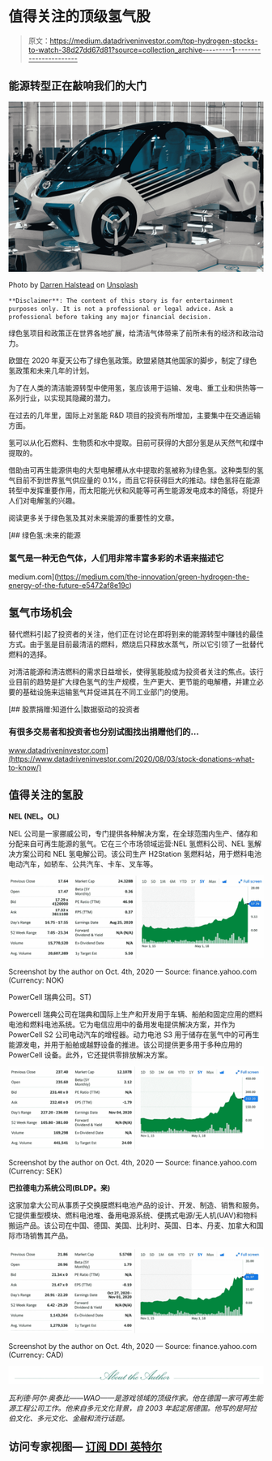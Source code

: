 # 值得关注的顶级氢气股

> 原文：<https://medium.datadriveninvestor.com/top-hydrogen-stocks-to-watch-38d27dd67d81?source=collection_archive---------1----------------------->

## 能源转型正在敲响我们的大门

![](img/2fff58accc6a4510da622254c970065c.png)

Photo by [Darren Halstead](https://unsplash.com/@darren1303?utm_source=medium&utm_medium=referral) on [Unsplash](https://unsplash.com?utm_source=medium&utm_medium=referral)

```
**Disclaimer**: The content of this story is for entertainment purposes only. It is not a professional or legal advice. Ask a professional before taking any major financial decision.
```

绿色氢项目和政策正在世界各地扩展，给清洁气体带来了前所未有的经济和政治动力。

欧盟在 2020 年夏天公布了绿色氢政策。欧盟紧随其他国家的脚步，制定了绿色氢政策和未来几年的计划。

为了在人类的清洁能源转型中使用氢，氢应该用于运输、发电、重工业和供热等一系列行业，以实现其隐藏的潜力。

在过去的几年里，国际上对氢能 R&D 项目的投资有所增加，主要集中在交通运输方面。

氢可以从化石燃料、生物质和水中提取。目前可获得的大部分氢是从天然气和煤中提取的。

借助由可再生能源供电的大型电解槽从水中提取的氢被称为绿色氢。这种类型的氢气目前不到世界氢气供应量的 0.1%，而且它将获得巨大的推动。绿色氢将在能源转型中发挥重要作用，而太阳能光伏和风能等可再生能源发电成本的降低，将提升人们对电解氢的兴趣。

阅读更多关于绿色氢及其对未来能源的重要性的文章。

[](https://medium.com/the-innovation/green-hydrogen-the-energy-of-the-future-e5472af8e19c) [## 绿色氢:未来的能源

### 氢气是一种无色气体，人们用非常丰富多彩的术语来描述它

medium.com](https://medium.com/the-innovation/green-hydrogen-the-energy-of-the-future-e5472af8e19c) 

## 氢气市场机会

替代燃料引起了投资者的关注，他们正在讨论在即将到来的能源转型中赚钱的最佳方式。由于氢是目前最清洁的燃料，燃烧后只释放水蒸气，所以它引领了一批替代燃料的选择。

对清洁能源和清洁燃料的需求日益增长，使得氢能股成为投资者关注的焦点。该行业目前的趋势是扩大绿色氢气的生产规模，生产更大、更节能的电解槽，并建立必要的基础设施来运输氢气并促进其在不同工业部门的使用。

[](https://www.datadriveninvestor.com/2020/08/03/stock-donations-what-to-know/) [## 股票捐赠:知道什么|数据驱动的投资者

### 有很多交易者和投资者也分别试图找出捐赠他们的…

www.datadriveninvestor.com](https://www.datadriveninvestor.com/2020/08/03/stock-donations-what-to-know/) 

## 值得关注的氢股

**NEL (NEL。OL)**

NEL 公司是一家挪威公司，专门提供各种解决方案，在全球范围内生产、储存和分配来自可再生能源的氢气。它在三个市场领域运营:NEL 氢燃料公司、NEL 氢解决方案公司和 NEL 氢电解公司。该公司生产 H2Station 氢燃料站，用于燃料电池电动汽车，如轿车、公共汽车、卡车、叉车等。

![](img/bfa7ab01112221ba65b1aeffc4a4f076.png)

Screenshot by the author on Oct. 4th, 2020 — Source: finance.yahoo.com (Currency: NOK)

PowerCell 瑞典公司。ST)

Powercell 瑞典公司在瑞典和国际上生产和开发用于车辆、船舶和固定应用的燃料电池和燃料电池系统。它为电信应用中的备用发电提供解决方案，并作为 PowerCell S2 公司电动汽车的增程器。动力电池 S3 用于储存在氢气中的可再生能源发电，并用于船舶或越野设备的推进。该公司提供更多用于多种应用的 PowerCell 设备。此外，它还提供零排放解决方案。

![](img/bc8c6bf79dae1d1cb3b1dcb97ccdc045.png)

Screenshot by the author on Oct. 4th, 2020 — Source: finance.yahoo.com (Currency: SEK)

**巴拉德电力系统公司(BLDP。来)**

这家加拿大公司从事质子交换膜燃料电池产品的设计、开发、制造、销售和服务。它提供重型模块、燃料电池堆、备用电源系统、便携式电源/无人机(UAV)和物料搬运产品。该公司在中国、德国、美国、比利时、英国、日本、丹麦、加拿大和国际市场销售其产品。

![](img/194a037ba22ff4b5f023efd5075ac750.png)

Screenshot by the author on Oct. 4th, 2020 — Source: finance.yahoo.com (Currency: CAD)

![](img/325356ba92dbc5649b8c7e5aba4bb885.png)

*瓦利德·阿尔·奥泰比——WAO——是游戏领域的顶级作家。他在德国一家可再生能源工程公司工作。他来自多元文化背景，自 2003 年起定居德国。他写的是阿拉伯文化、多元文化、金融和流行话题。*

## 访问专家视图— [订阅 DDI 英特尔](https://datadriveninvestor.com/ddi-intel)